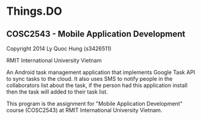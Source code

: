 Things.DO
=====
COSC2543 - Mobile Application Development
-----

Copyright 2014 Ly Quoc Hung (s3426511)

RMIT International University Vietnam

An Android task management application that implements Google Task API to sync tasks to the cloud. It also uses SMS to notify people in the collaborators list about the task, if the person had this application install then the task will added to their task list.

This program is the assignment for "Mobile Application Development" course (COSC2543) at RMIT International University Vietnam.
